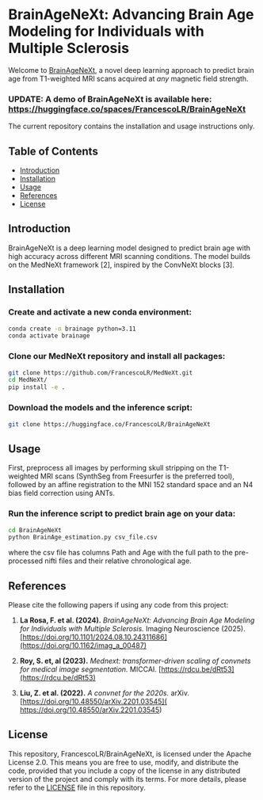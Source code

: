 # BrainAgeNeXt: Advancing Brain Age Modeling for Individuals with Multiple Sclerosis

Welcome to [BrainAgeNeXt](https://doi.org/10.1162/imag_a_00487), a novel deep learning approach to predict brain age from T1-weighted MRI scans acquired at *any* magnetic field strength.

### UPDATE: A demo of BrainAgeNeXt is available here: https://huggingface.co/spaces/FrancescoLR/BrainAgeNeXt 
The current repository contains the installation and usage instructions only.

## Table of Contents
- [Introduction](#introduction)
- [Installation](#installation)
- [Usage](#usage)
- [References](#references)
- [License](#license)

## Introduction
BrainAgeNeXt is a deep learning model designed to predict brain age with high accuracy across different MRI scanning conditions. The model builds on the MedNeXt framework [2], inspired by the ConvNeXt blocks [3].

## Installation
### Create and activate a new conda environment:
```bash
conda create -n brainage python=3.11
conda activate brainage
```

### Clone our MedNeXt repository and install all packages:
```bash
git clone https://github.com/FrancescoLR/MedNeXt.git
cd MedNeXt/
pip install -e .
```

### Download the models and the inference script:
```bash
git clone https://huggingface.co/FrancescoLR/BrainAgeNeXt
```


## Usage
First, preprocess all images by performing skull stripping on the T1-weighted MRI scans (SynthSeg from Freesurfer is the preferred tool), followed by an affine registration to the MNI 152 standard space and an N4 bias field correction using ANTs.
### Run the inference script to predict brain age on your data:

```bash
cd BrainAgeNeXt
python BrainAge_estimation.py csv_file.csv
```

where the csv file has columns Path and Age with the full path to the pre-processed nifti files and their relative chronological age. 

## References
Please cite the following papers if using any code from this project:

1. **La Rosa, F. et al. (2024).** *BrainAgeNeXt: Advancing Brain Age Modeling for Individuals with Multiple Sclerosis.* Imaging Neuroscience (2025). [https://doi.org/10.1101/2024.08.10.24311686](https://doi.org/10.1162/imag_a_00487)

2. **Roy, S. et, al (2023).** *Mednext: transformer-driven scaling of convnets for medical image segmentation.* MICCAI. [https://rdcu.be/dRt53](https://rdcu.be/dRt53)

3. **Liu, Z. et al. (2022).** *A convnet for the 2020s.* arXiv. [https://doi.org/10.48550/arXiv.2201.03545](
https://doi.org/10.48550/arXiv.2201.03545)

## License
This repository, FrancescoLR/BrainAgeNeXt, is licensed under the Apache License 2.0. This means you are free to use, modify, and distribute the code, provided that you include a copy of the license in any distributed version of the project and comply with its terms. For more details, please refer to the [LICENSE](LICENSE) file in this repository.

